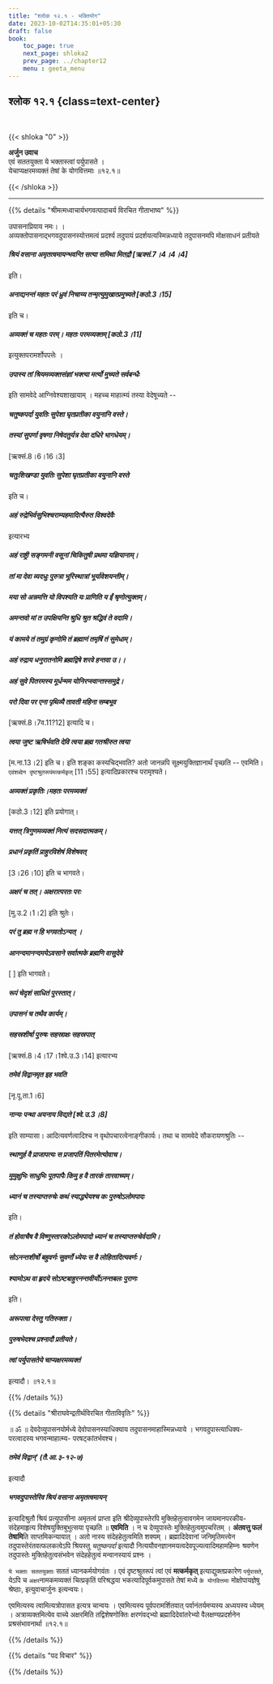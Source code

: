 ```yaml
---
title: "श्लोक १२.१ - भक्तियोग"
date: 2023-10-02T14:35:01+05:30
draft: false
book:
    toc_page: true
    next_page: shloka2
    prev_page: ../chapter12
    menu : geeta_menu
---
```




## श्लोक १२.१ {class=text-center}

<br/>

{{< shloka  "0"  >}}

**अर्जुन उवाच**  
एवं सततयुक्ता ये भक्तास्त्वां पर्युपासते ।  
येचाप्यक्षरमव्यक्तं तेषां के योगवित्तमाः ॥१२.१॥  

{{< /shloka >}}

---


{{% details "श्रीमत्मध्वाचार्यभगवत्पादाचर्य विरचित  गीताभाष्य" %}}

उपासनाप्रियाय नमः। ।   
अव्यक्तोपासनाद्भगवदुपासनस्योत्तमत्वं प्रदर्श्य तदुपायं प्रदर्शयत्यस्मिन्नध्याये 
तदुपासनमपि मोक्षसाधनं प्रतीयते  
##### श्रियं वसाना अमृतत्वमायन्भवन्ति सत्या समिथा मितद्रौ [ऋक्सं.7।4।4।4] 
इति।   
##### अनाद्यनन्तं महतः परं ध्रुवं निचाय्य तन्मृत्युमुखात्प्रमुच्यते [कठो.3।15] 
इति च।   
##### अव्यक्तं च महतः परम्। महतः परमव्यक्तम् [कठो.3।11] 
इत्युक्तपरामर्शोपपत्तेः । 
##### उपास्य तां श्रियमव्यक्तसंज्ञां भक्त्या मर्त्यो मुच्यते सर्वबन्धैः 
इति सामवेदे आग्निवेश्यशाखायाम् । महच्च माहात्म्यं तस्या वेदेषूच्यते -- 
##### चतुष्कपर्दा युवतिः सुपेशा घृतप्रतीका वयुनानि वस्ते।  
##### तस्यां सुपर्णा वृषणा निषेदतुर्यत्र देवा दधिरे भागधेयम्। 
[ऋक्सं.8।6।16।3] 
##### चतुःशिखण्डा युवतिः सुपेशा घृतप्रतीका वयुनानि वस्ते   
इति च। 
##### अहं रुद्रेभिर्वसुभिश्चराम्यहमादित्यैरुत विश्वदेवैः 
इत्यारभ्य 
##### अहं राष्ट्री सङ्गमनी वसूनां चिकितुषी प्रथमा यज्ञियानाम्। 
##### तां मा देवा व्यदधुः पुरुत्रा भूरिस्थात्रां भूर्यावेशयन्तीम्। 
##### मया सो अन्नमत्ति यो विपश्यति यः प्राणिति य ईं श्रृणोत्युक्तम्। 
##### अमन्तवो मां त उपक्षियन्ति श्रुधि श्रुत श्रद्धिवं ते वदामि। 
##### यं कामये तं तमुग्रं कृणोमि तं ब्रह्माणं तमृषिं तं सुमेधाम्। 
##### अहं रुद्राय धनुरातनोमि ब्रह्मद्विषे शरवे हन्तवा उ।।
##### अहं सुवे पितरमस्य मूर्धन्मम योनिरप्स्वान्तस्समुद्रे। 
##### परो दिवा पर एना पृथिव्यै तावती महिना सम्बभूव 
[ऋक्सं.8।7व.11?12] इत्यादि च। 
##### त्वया जुष्ट ऋषिर्भवति देवि त्वया ब्रह्म गतश्रीरुत त्वया 
[म.ना.13।2] इति च। इति शङ्का कस्यचिद्भवति? अतो जानन्नपि सूक्ष्मयुक्तिज्ञानार्थं पृच्छति -- एवमिति। `एवंशब्देन दृष्टश्रुतरूपंमत्कर्मकृत्` [11।55] इत्यादिप्रकारश्च परामृश्यते। 
##### अव्यक्तं प्रकृतिः।महतः परमव्यक्तं 
[कठो.3।12] इति प्रयोगात्।
##### यत्तत् त्रिगुणमव्यक्तं नित्यं सदसदात्मकम्।
##### प्रधानं प्रकृतिं प्राहुरविशेषं विशेषवत् 
[3।26।10] इति च भागवते।  
##### अक्षरं च तत्। अक्षरात्परतः परः 
[मु.उ.2।1।2] इति श्रुतेः। 
##### परं तु ब्रह्म न हि भगवतोऽन्यत् । 
##### आनन्दमानन्दमयेऽवसाने सर्वात्मके ब्रह्मणि वासुदेवे 
[ ] इति भागवते। 
##### रूपं चेदृशं साधितं पुरस्तात्। 
##### उपासनं च तथैव कार्यम्। 
##### सहस्रशीर्षा पुरुषः सहस्राक्षः सहस्रपात् 
[ऋक्सं.8।4।17।1श्वे.उ.3।14] इत्यारभ्य 
##### तमेवं विद्वानमृत इह भवति 
[नृ.पू.ता.1।6] 
##### नान्यः पन्था अयनाय विद्यते [श्वे.उ.3।8] 
इति साम्यासा। आदित्यवर्णत्वादिश्च न वृथोपचारत्वेनाङ्गीकार्यः। 
तथा च सामवेदे सौकरायणश्रुतिः -- 
##### स्थाणुर्ह वै प्राजापत्यः स प्रजापतिं पितरमेत्योवाच। 
##### मुमुक्षुभिः साधुभिः पूतपापैः किमु ह वै तारकं तारवाच्यम्। 
##### ध्यानं च तस्याप्तरुचेः कथं स्याद्ध्येयश्च कः पुरुषोऽलोमपादः 
इति। 
##### तं होवाचैष वै विष्णुस्तारकोऽलोमपादो ध्यानं च तस्याप्तरुचेर्वदामि। 
##### सोऽनन्तशीर्षो बहुवर्णः सुवर्णो ध्येयः स वै लोहितादित्यवर्णः। 
##### श्यामोऽथ वा हृदये सोऽष्टबाहुरनन्तवीर्योऽनन्तबलः पुराणः 
इति। 
##### अरूपत्वा देस्तु गतिरुक्ता। 
##### पुरुषभेदश्च प्रश्नादौ प्रतीयते। 
##### त्वां पर्युपासतेये चाप्यक्षरमव्यक्तं 
इत्यादौ। ॥१२.१॥ 

{{% /details %}}



{{% details "श्रीराघवेन्द्रतीर्थविरचित गीताविवृतिः" %}}


॥ ॐ ॥ देवदेव्युपासनयोर्मध्ये देवोपासनस्याधिक्याय 
तदुपासनमाहास्मिन्नध्याये । भगवदुपास्त्याधिक्य- 
परत्वादस्य भगवन्माहात्म्य- परषट्कांतर्भवश्च। 
##### तमेवं विद्वान्‌' (तै.आ.३-१२-७) 
इत्यादौ 
##### भगवदुपास्तेरिव श्रियं वसाना अमृतत्वमायन्‌ 
इत्यादिश्रुतौ श्रियं प्रत्युपासीना अमृतत्वं प्राप्ता
इति श्रीदेव्युपास्तेरपि मुक्तिहेतुत्वावगमेन जायमानपरकीय- 
संदेहमाहृत्य विशेषयुक्तिबुभुत्सया पृच्छति ॥ **एवमिति** । 
न च देव्युपास्तेः मुक्तिहेतुत्वमुपचरितम्‌ । 
**अंतवत्तु फलं तेषामि**ति साप्तमिकन्यायात्‌ । 
अतो नास्य संदेहहेतुत्वमिति शक्यम्‌ । 
ब्रह्मादिदेवानां जनिमृतिमत्त्वेन तदुपास्तेरंतवत्फलकत्वेऽपि 
श्रियस्तु *चतुष्कपर्दा* इत्यादौ
नित्ययौवनज्ञानमयत्वदेवपूज्यत्वादिमहामहिम्नः श्रवणेन 
तदुपास्तेः मुक्तिहेतुत्वसंभवेन संदेहहेतुत्वं मन्वानस्यायं 
प्रश्नः ।   

`ये भक्ताः सततयुक्ताः` सततं
ध्यानकर्मयोगवंतः । एवं दृष्टश्रुतरूपं त्वां एवं 
**मत्कर्मकृत्‌** इत्याद्युक्तप्रकारेण 
`पर्युपासते`, येऽपि च `अक्षर`नामकमव्यक्तं 
चित्प्रकृतिं परिश्रद्धया 
भकत्यादिपूर्वकमुपासते तेषां मध्ये `के योगवित्तमाः` 
मोक्षोपायज्ञेषु श्रेष्ठाः,
इत्युवाचार्जुनः  इत्यन्वयः।   

एवमित्यस्य त्वामित्यत्रोपासत 
इत्यत्र चान्वयः । एवमित्यस्य 
पूर्वपरामर्शितवात् पर्वानंतर्यमप्यस्य अध्ययस्य ध्येयम्‌ । 
अत्राव्यक्तमित्येव वाच्ये अक्षरमिति तद्विशेषणोक्तिः 
क्षरणंवद्‌भ्यो ब्रह्मादिदेवांतरेभ्यो 
वैलक्षण्यप्रदर्शनेन प्रश्रसंभावनार्था ॥१२.१॥

{{% /details %}}



{{% details "पद विचार" %}}


{{% /details %}}
